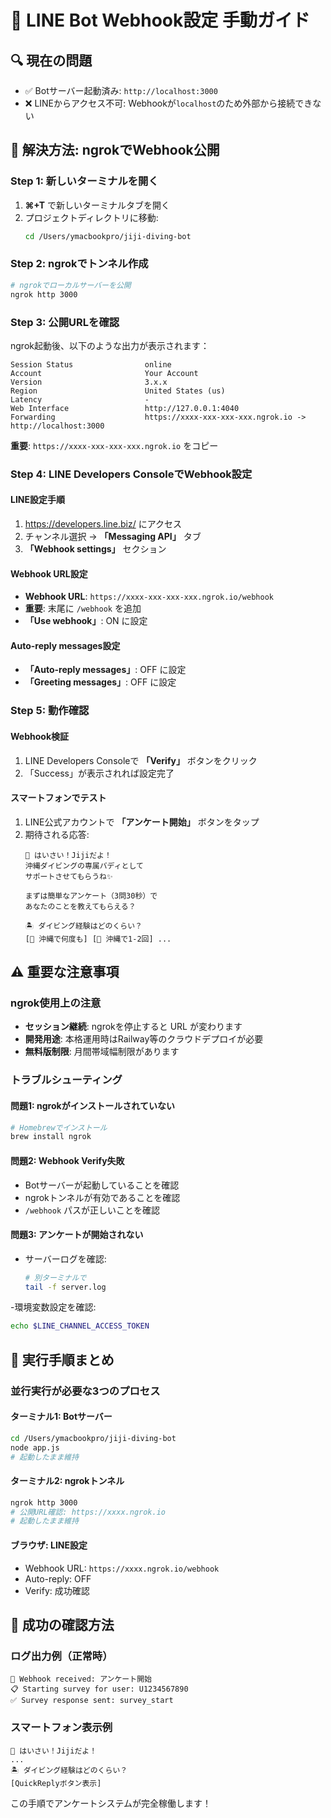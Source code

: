 # 🔌 LINE Bot Webhook設定 手動ガイド

## 🔍 現在の問題
- ✅ Botサーバー起動済み: `http://localhost:3000`
- ❌ LINEからアクセス不可: Webhookが`localhost`のため外部から接続できない

## 🚀 解決方法: ngrokでWebhook公開

### **Step 1: 新しいターミナルを開く**
1. **⌘+T** で新しいターミナルタブを開く
2. プロジェクトディレクトリに移動:
   ```bash
   cd /Users/ymacbookpro/jiji-diving-bot
   ```

### **Step 2: ngrokでトンネル作成**
```bash
# ngrokでローカルサーバーを公開
ngrok http 3000
```

### **Step 3: 公開URLを確認**
ngrok起動後、以下のような出力が表示されます：
```
Session Status                online
Account                       Your Account
Version                       3.x.x
Region                        United States (us)
Latency                       -
Web Interface                 http://127.0.0.1:4040
Forwarding                    https://xxxx-xxx-xxx-xxx.ngrok.io -> http://localhost:3000
```

**重要**: `https://xxxx-xxx-xxx-xxx.ngrok.io` をコピー

### **Step 4: LINE Developers ConsoleでWebhook設定**

#### **LINE設定手順**
1. https://developers.line.biz/ にアクセス
2. チャンネル選択 → **「Messaging API」** タブ
3. **「Webhook settings」** セクション

#### **Webhook URL設定**
- **Webhook URL**: `https://xxxx-xxx-xxx-xxx.ngrok.io/webhook`
- **重要**: 末尾に `/webhook` を追加
- **「Use webhook」**: ON に設定

#### **Auto-reply messages設定**
- **「Auto-reply messages」**: OFF に設定
- **「Greeting messages」**: OFF に設定

### **Step 5: 動作確認**

#### **Webhook検証**
1. LINE Developers Consoleで **「Verify」** ボタンをクリック
2. 「Success」が表示されれば設定完了

#### **スマートフォンでテスト**
1. LINE公式アカウントで **「アンケート開始」** ボタンをタップ
2. 期待される応答:
   ```
   🌺 はいさい！Jijiだよ！
   沖縄ダイビングの専属バディとして
   サポートさせてもらうね✨

   まずは簡単なアンケート（3問30秒）で
   あなたのことを教えてもらえる？
   
   🏝️ ダイビング経験はどのくらい？
   [🌊 沖縄で何度も] [🤿 沖縄で1-2回] ...
   ```

## ⚠️ 重要な注意事項

### **ngrok使用上の注意**
- **セッション継続**: ngrokを停止すると URL が変わります
- **開発用途**: 本格運用時はRailway等のクラウドデプロイが必要
- **無料版制限**: 月間帯域幅制限があります

### **トラブルシューティング**

#### **問題1: ngrokがインストールされていない**
```bash
# Homebrewでインストール
brew install ngrok
```

#### **問題2: Webhook Verify失敗**
- Botサーバーが起動していることを確認
- ngrokトンネルが有効であることを確認
- `/webhook` パスが正しいことを確認

#### **問題3: アンケートが開始されない**
- サーバーログを確認:
  ```bash
  # 別ターミナルで
  tail -f server.log
  ```
-環境変数設定を確認:
  ```bash
  echo $LINE_CHANNEL_ACCESS_TOKEN
  ```

## 🔄 実行手順まとめ

### **並行実行が必要な3つのプロセス**

#### **ターミナル1: Botサーバー**
```bash
cd /Users/ymacbookpro/jiji-diving-bot
node app.js
# 起動したまま維持
```

#### **ターミナル2: ngrokトンネル**
```bash
ngrok http 3000
# 公開URL確認: https://xxxx.ngrok.io
# 起動したまま維持
```

#### **ブラウザ: LINE設定**
- Webhook URL: `https://xxxx.ngrok.io/webhook`
- Auto-reply: OFF
- Verify: 成功確認

## 🎯 成功の確認方法

### **ログ出力例（正常時）**
```
🤖 Webhook received: アンケート開始
📋 Starting survey for user: U1234567890
✅ Survey response sent: survey_start
```

### **スマートフォン表示例**
```
🌺 はいさい！Jijiだよ！
...
🏝️ ダイビング経験はどのくらい？
[QuickReplyボタン表示]
```

この手順でアンケートシステムが完全稼働します！